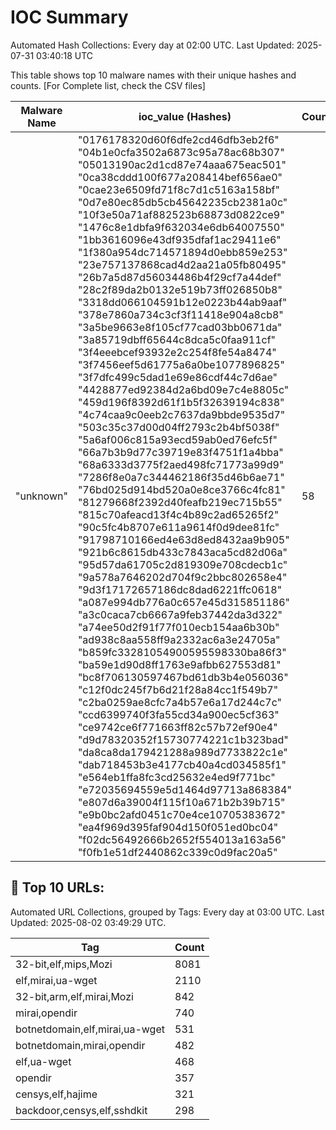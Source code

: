 # IOC Summary

Automated Hash Collections: Every day at 02:00 UTC. Last Updated: 2025-07-31 03:40:18 UTC

This table shows top 10 malware names with their unique hashes and counts. [For Complete list, check the CSV files]

| Malware Name | ioc_value (Hashes) | Count |
|--------------|--------------------|-------|
|  "unknown" |  "0176178320d60f6dfe2cd46dfb3eb2f6"<br> "04b1e0cfa3502a6873c95a78ac68b307"<br> "05013190ac2d1cd87e74aaa675eac501"<br> "0ca38cddd100f677a208414bef656ae0"<br> "0cae23e6509fd71f8c7d1c5163a158bf"<br> "0d7e80ec85db5cb45642235cb2381a0c"<br> "10f3e50a71af882523b68873d0822ce9"<br> "1476c8e1dbfa9f632034e6db64007550"<br> "1bb3616096e43df935dfaf1ac29411e6"<br> "1f380a954dc714571894d0ebb859e253"<br> "23e757137868cad4d2aa21a05fb80495"<br> "26b7a5d87d56034486b4f29cf7a44def"<br> "28c2f89da2b0132e519b73ff026850b8"<br> "3318dd066104591b12e0223b44ab9aaf"<br> "378e7860a734c3cf3f11418e904a8cb8"<br> "3a5be9663e8f105cf77cad03bb0671da"<br> "3a85719dbff65644c8dca5c0faa911cf"<br> "3f4eeebcef93932e2c254f8fe54a8474"<br> "3f7456eef5d61775a6a0be1077896825"<br> "3f7dfc499c5dad1e69e86cdf44c7d6ae"<br> "4428877ed92384d2a6bd09e7c4e8805c"<br> "459d196f8392d61f1b5f32639194c838"<br> "4c74caa9c0eeb2c7637da9bbde9535d7"<br> "503c35c37d00d04ff2793c2b4bf5038f"<br> "5a6af006c815a93ecd59ab0ed76efc5f"<br> "66a7b3b9d77c39719e83f4751f1a4bba"<br> "68a6333d3775f2aed498fc71773a99d9"<br> "7286f8e0a7c344462186f35d46b6ae71"<br> "76bd025d914bd520a0e8ce3766c4fc81"<br> "81279668f2392d40feafb219ec715b55"<br> "815c70afeacd13f4c4b89c2ad65265f2"<br> "90c5fc4b8707e611a9614f0d9dee81fc"<br> "91798710166ed4e63d8ed8432aa9b905"<br> "921b6c8615db433c7843aca5cd82d06a"<br> "95d57da61705c2d819309e708cdecb1c"<br> "9a578a7646202d704f9c2bbc802658e4"<br> "9d3f17172657186dc8dad6221ffc0618"<br> "a087e994db776a0c657e45d315851186"<br> "a3c0caca7cb6667a9feb37442da3d322"<br> "a74ee50d2f91f77f010ecb154aa6b30b"<br> "ad938c8aa558ff9a2332ac6a3e24705a"<br> "b859fc33281054900595598330ba86f3"<br> "ba59e1d90d8ff1763e9afbb627553d81"<br> "bc8f706130597467bd61db3b4e056036"<br> "c12f0dc245f7b6d21f28a84cc1f549b7"<br> "c2ba0259ae8cfc7a4b57e6a17d244c7c"<br> "ccd6399740f3fa55cd34a900ec5cf363"<br> "ce9742ce6f771663ff82c57b72ef90e4"<br> "d9d78320352f15730774221c1b323bad"<br> "da8ca8da179421288a989d7733822c1e"<br> "dab718453b3e4177cb40a4cd034585f1"<br> "e564eb1ffa8fc3cd25632e4ed9f771bc"<br> "e72035694559e5d1464d97713a868384"<br> "e807d6a39004f115f10a671b2b39b715"<br> "e9b0bc2afd0451c70e4ce10705383672"<br> "ea4f969d395faf904d150f051ed0bc04"<br> "f02dc56492666b2652f554013a163a56"<br> "f0fb1e51df2440862c339c0d9fac20a5" | 58 |





<!-- url_summary_start -->
## 🔗 Top 10 URLs:

Automated URL Collections, grouped by Tags: Every day at 03:00 UTC. Last Updated: 2025-08-02 03:49:29 UTC.

| Tag | Count |
|-----|-------|
| 32-bit,elf,mips,Mozi | 8081 |
| elf,mirai,ua-wget | 2110 |
| 32-bit,arm,elf,mirai,Mozi | 842 |
| mirai,opendir | 740 |
| botnetdomain,elf,mirai,ua-wget | 531 |
| botnetdomain,mirai,opendir | 482 |
| elf,ua-wget | 468 |
| opendir | 357 |
| censys,elf,hajime | 321 |
| backdoor,censys,elf,sshdkit | 298 |
<!-- url_summary_end -->


